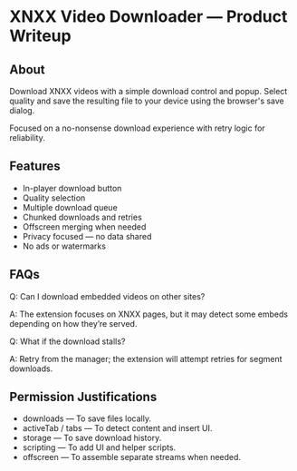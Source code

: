 # XNXX Video Downloader — Product Writeup

## About
Download XNXX videos with a simple download control and popup. Select quality and save the resulting file to your device using the browser's save dialog.

Focused on a no-nonsense download experience with retry logic for reliability.

## Features

- In-player download button
- Quality selection
- Multiple download queue
- Chunked downloads and retries
- Offscreen merging when needed
- Privacy focused — no data shared
- No ads or watermarks

## FAQs

Q: Can I download embedded videos on other sites?

A: The extension focuses on XNXX pages, but it may detect some embeds depending on how they’re served.

Q: What if the download stalls?

A: Retry from the manager; the extension will attempt retries for segment downloads.

## Permission Justifications

- downloads — To save files locally.
- activeTab / tabs — To detect content and insert UI.
- storage — To save download history.
- scripting — To add UI and helper scripts.
- offscreen — To assemble separate streams when needed.
